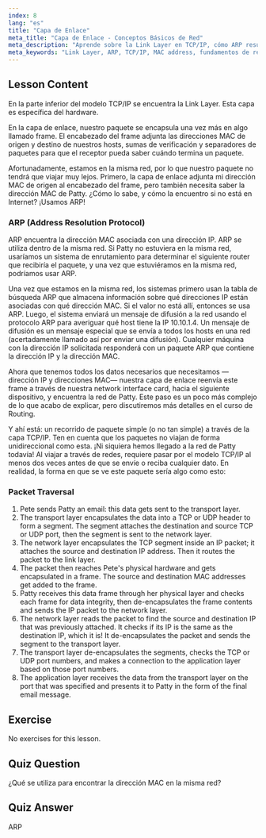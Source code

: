```yaml
---
index: 8
lang: "es"
title: "Capa de Enlace"
meta_title: "Capa de Enlace - Conceptos Básicos de Red"
meta_description: "Aprende sobre la Link Layer en TCP/IP, cómo ARP resuelve las direcciones MAC y el recorrido de los paquetes. Comprende los fundamentos de la red con este tutorial de redes de Linux."
meta_keywords: "Link Layer, ARP, TCP/IP, MAC address, fundamentos de red, redes Linux, principiante, tutorial"
---
```


## Lesson Content

En la parte inferior del modelo TCP/IP se encuentra la Link Layer. Esta capa es específica del hardware.

En la capa de enlace, nuestro paquete se encapsula una vez más en algo llamado frame. El encabezado del frame adjunta las direcciones MAC de origen y destino de nuestros hosts, sumas de verificación y separadores de paquetes para que el receptor pueda saber cuándo termina un paquete.

Afortunadamente, estamos en la misma red, por lo que nuestro paquete no tendrá que viajar muy lejos. Primero, la capa de enlace adjunta mi dirección MAC de origen al encabezado del frame, pero también necesita saber la dirección MAC de Patty. ¿Cómo lo sabe, y cómo la encuentro si no está en Internet? ¡Usamos ARP!

### ARP (Address Resolution Protocol)

ARP encuentra la dirección MAC asociada con una dirección IP. ARP se utiliza dentro de la misma red. Si Patty no estuviera en la misma red, usaríamos un sistema de enrutamiento para determinar el siguiente router que recibiría el paquete, y una vez que estuviéramos en la misma red, podríamos usar ARP.

Una vez que estamos en la misma red, los sistemas primero usan la tabla de búsqueda ARP que almacena información sobre qué direcciones IP están asociadas con qué dirección MAC. Si el valor no está allí, entonces se usa ARP. Luego, el sistema enviará un mensaje de difusión a la red usando el protocolo ARP para averiguar qué host tiene la IP 10.10.1.4. Un mensaje de difusión es un mensaje especial que se envía a todos los hosts en una red (acertadamente llamado así por enviar una difusión). Cualquier máquina con la dirección IP solicitada responderá con un paquete ARP que contiene la dirección IP y la dirección MAC.

Ahora que tenemos todos los datos necesarios que necesitamos —dirección IP y direcciones MAC— nuestra capa de enlace reenvía este frame a través de nuestra network interface card, hacia el siguiente dispositivo, y encuentra la red de Patty. Este paso es un poco más complejo de lo que acabo de explicar, pero discutiremos más detalles en el curso de Routing.

Y ahí está: un recorrido de paquete simple (o no tan simple) a través de la capa TCP/IP. Ten en cuenta que los paquetes no viajan de forma unidireccional como esta. ¡Ni siquiera hemos llegado a la red de Patty todavía! Al viajar a través de redes, requiere pasar por el modelo TCP/IP al menos dos veces antes de que se envíe o reciba cualquier dato. En realidad, la forma en que se ve este paquete sería algo como esto:

### Packet Traversal

1. Pete sends Patty an email: this data gets sent to the transport layer.
2. The transport layer encapsulates the data into a TCP or UDP header to form a segment. The segment attaches the destination and source TCP or UDP port, then the segment is sent to the network layer.
3. The network layer encapsulates the TCP segment inside an IP packet; it attaches the source and destination IP address. Then it routes the packet to the link layer.
4. The packet then reaches Pete's physical hardware and gets encapsulated in a frame. The source and destination MAC addresses get added to the frame.
5. Patty receives this data frame through her physical layer and checks each frame for data integrity, then de-encapsulates the frame contents and sends the IP packet to the network layer.
6. The network layer reads the packet to find the source and destination IP that was previously attached. It checks if its IP is the same as the destination IP, which it is! It de-encapsulates the packet and sends the segment to the transport layer.
7. The transport layer de-encapsulates the segments, checks the TCP or UDP port numbers, and makes a connection to the application layer based on those port numbers.
8. The application layer receives the data from the transport layer on the port that was specified and presents it to Patty in the form of the final email message.

## Exercise

No exercises for this lesson.

## Quiz Question

¿Qué se utiliza para encontrar la dirección MAC en la misma red?

## Quiz Answer

ARP
